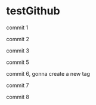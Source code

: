 # testGithub

commit 1

commit 2

commit 3

commit 5

commit 6, gonna create a new tag

commit 7

commit 8

